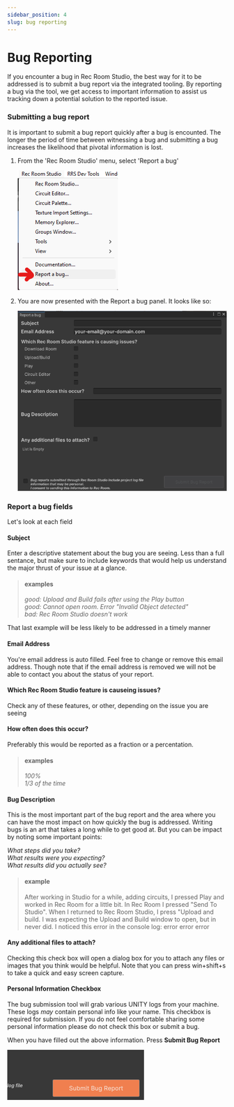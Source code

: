 ```yaml
---
sidebar_position: 4
slug: bug reporting
---
```

# Bug Reporting

If you encounter a bug in Rec Room Studio, the best way for it to be addressed is to submit a bug report via the integrated tooling. By reporting a bug via the tool, we get access to important information to assist us tracking down a potential solution to the reported issue. 


### Submitting a bug report

It is important to submit a bug report quickly after a bug is encounted. The longer the period of time between witnessing a bug and submitting a bug increases the likelihood that pivotal information is lost. 

1. From the 'Rec Room Studio' menu, select 'Report a bug'

	![Bug Reporter Menu](BugReporter-menu.png)

2. You are now presented with the Report a bug panel. It looks like so:

	![Bug Reporter Panel](BugReporter-panel.png) 


### Report a bug fields

Let's look at each field

#### Subject  
Enter a descriptive statement about the bug you are seeing. Less than a full sentance, but make sure to include keywords that would help us understand the major thrust of your issue at a glance. 
> #### examples 
>*good: Upload and Build fails after using the Play button*  
>*good: Cannot open room. Error "Invalid Object detected"*  
>*bad: Rec Room Studio doesn't work*  

That last example will be less likely to be addressed in a timely manner

#### Email Address
You're email address is auto filled. Feel free to change or remove this email address. Though note that if the email address is removed we will not be able to contact you about the status of your report. 

#### Which Rec Room Studio feature is causeing issues?
Check any of these features, or other, depending on the issue you are seeing

#### How often does this occur?
Preferably this would be reported as a fraction or a percentation. 
> #### examples 
>*100%*  
>*1/3 of the time*

#### Bug Description
This is the most important part of the bug report and the area where you can have the most impact on how quickly the bug is addressed. Writing bugs is an art that takes a long while to get good at. But you can be impact by noting some important points:
    
*What steps did you take?*  
*What results were you expecting?*  
*What results did you actually see?*  

> #### example 
> After working in Studio for a while, adding circuits, I pressed Play and worked in Rec Room for a little bit. In Rec Room I pressed "Send To Studio". When I returned to Rec Room Studio, I press "Upload and build. I was expecting the Upload and Build window to open, but in never did. I noticed this error in the console log: error error error  

#### Any additional files to attach?
Checking this check box will open a dialog box for you to attach any files or images that you think would be helpful. Note that you can press win+shift+s to take a quick and easy screen capture.  

#### Personal Information Checkbox
The bug submission tool will grab various UNITY logs from your machine. These logs *may* contain personal info like your name. This checkbox is required for submission. If you do not feel comfortable sharing some personal information please do not check this box or submit a bug. 

When you have filled out the above information. Press **Submit Bug Report**  

![Bug Reporter Submit](BugReporter-submit.png) 